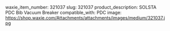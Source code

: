 waxie_item_number: 321037
slug: 321037
product_description: SOLSTA PDC Bib Vacuum Breaker
compatible_with: PDC
image: https://shop.waxie.com/Attachments/attachments/images/medium/321037.jpg

